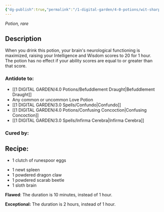 ```yaml
---
{"dg-publish":true,"permalink":"/1-digital-garden/4-0-potions/wit-sharpening-potion/","tags":["#potion","yr7","rare"]}
---
```


*Potion, rare* 

## Description

When you drink this potion, your brain's neurological functioning is maximized, raising your Intelligence and Wisdom scores to 20 for 1 hour. The potion has no effect if your ability scores are equal to or greater than that score. 

### Antidote to: 
- [[1 DIGITAL GARDEN/4.0 Potions/Befuddlement Draught\|Befuddlement Draught]]
- Any common or uncommon Love Potion
- [[1 DIGITAL GARDEN/3.0 Spells/Confundo\|Confundo]]
- [[1 DIGITAL GARDEN/4.0 Potions/Confusing Concoction\|Confusing Concoction]] 
- [[1 DIGITAL GARDEN/3.0 Spells/Infirma Cerebra\|Infirma Cerebra]]

### Cured by:


## Recipe:

- 1 clutch of runespoor eggs
* 1 newt spleen
* 1 powdered dragon claw
* 1 powdered scarab beetle
* 1 sloth brain

**Flawed**:
The duration is 10 minutes, instead of 1 hour.

**Exceptional:** 
The duration is 2 hours, instead of 1 hour.

